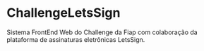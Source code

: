 # ChallengeLetsSign
Sistema FrontEnd Web do Challenge da Fiap com colaboração da plataforma de assinaturas eletrônicas LetsSign.
